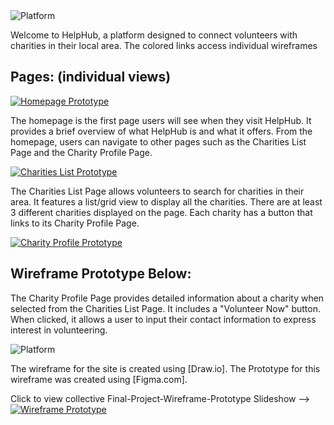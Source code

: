 <img src="https://img.shields.io/badge/Final-Project-white" alt="Platform">

Welcome to HelpHub, a platform designed to connect volunteers with charities in their local area. The colored links access individual wireframes 

## Pages: (individual views)


[![Homepage Prototype](https://img.shields.io/badge/Homepage-Wireframe-blue)](https://www.figma.com/proto/5dFnjIyI7yYJybjpdleHwv/Final-Project---Wireframe-Prototype?type=design&node-id=66-8&t=9zURgy7WWUEBuvKQ-1&scaling=scale-down&page-id=66%3A7&mode=design)


The homepage is the first page users will see when they visit HelpHub. It provides a brief overview of what HelpHub is and what it offers. From the homepage, users can navigate to other pages such as the Charities List Page and the Charity Profile Page.

[![Charities List Prototype](https://img.shields.io/badge/Charities-List-darkred)](https://www.figma.com/proto/5dFnjIyI7yYJybjpdleHwv/Final-Project---Wireframe-Prototype?type=design&node-id=66-6&t=7rkEXRFcJiB21kR9-1&scaling=min-zoom&page-id=2%3A207&mode=design)

The Charities List Page allows volunteers to search for charities in their area. It features a list/grid view to display all the charities. There are at least 3 different charities displayed on the page. Each charity has a button that links to its Charity Profile Page.

[![Charity Profile Prototype](https://img.shields.io/badge/Charity-Profile-darkgreen)](https://www.figma.com/proto/5dFnjIyI7yYJybjpdleHwv/Final-Project---Wireframe-Prototype?type=design&node-id=34-10&t=HZXrGIaQUcO0drns-1&scaling=min-zoom&page-id=25%3A36&mode=design)


## Wireframe Prototype Below:

The Charity Profile Page provides detailed information about a charity when selected from the Charities List Page. It includes a "Volunteer Now" button. When clicked, it allows a user to input their contact information to express interest in volunteering.

<img src="https://img.shields.io/badge/Wireframe-Slideshow-white" alt="Platform">

The wireframe for the site is created using [Draw.io]. The Prototype for this wireframe was created using [Figma.com].

Click to view collective Final-Project-Wireframe-Prototype Slideshow --> [![Wireframe Prototype](https://img.shields.io/badge/Wireframe-Prototype-gold)](https://www.figma.com/proto/5dFnjIyI7yYJybjpdleHwv/Final-Project---Wireframe-Prototype?type=design&node-id=4-247&t=16en8UsFd4sMy00e-1&scaling=scale-down&page-id=4%3A244&starting-point-node-id=4%3A247&mode=design)
